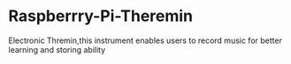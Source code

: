 # Raspberrry-Pi-Theremin
Electronic Thremin,this instrument enables users to record music for better learning and storing ability
